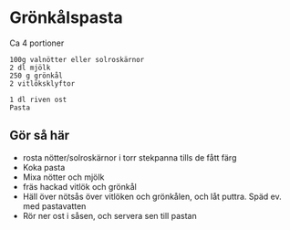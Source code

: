 # Grönkålspasta
Ca 4 portioner
```
100g valnötter eller solroskärnor
2 dl mjölk
250 g grönkål
2 vitlöksklyftor

1 dl riven ost
Pasta
```

## Gör så här
* rosta nötter/solroskärnor i torr stekpanna tills de fått färg
* Koka pasta
* Mixa nötter och mjölk 
* fräs hackad vitlök och grönkål
* Häll över nötsås över vitlöken och grönkålen, och låt puttra. Späd ev. med pastavatten
* Rör ner ost i såsen, och servera sen till pastan
